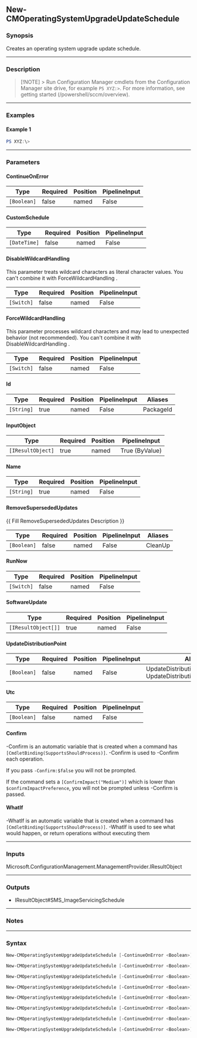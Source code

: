 New-CMOperatingSystemUpgradeUpdateSchedule
------------------------------------------




### Synopsis
Creates an operating system upgrade update schedule.



---


### Description

> [!NOTE] > Run Configuration Manager cmdlets from the Configuration Manager site drive, for example `PS XYZ:>`. For more information, see getting started (/powershell/sccm/overview).



---


### Examples
#### Example 1
```PowerShell
PS XYZ:\>
```



---


### Parameters
#### **ContinueOnError**








|Type       |Required|Position|PipelineInput|
|-----------|--------|--------|-------------|
|`[Boolean]`|false   |named   |False        |



#### **CustomSchedule**








|Type        |Required|Position|PipelineInput|
|------------|--------|--------|-------------|
|`[DateTime]`|false   |named   |False        |



#### **DisableWildcardHandling**

This parameter treats wildcard characters as literal character values. You can't combine it with ForceWildcardHandling .






|Type      |Required|Position|PipelineInput|
|----------|--------|--------|-------------|
|`[Switch]`|false   |named   |False        |



#### **ForceWildcardHandling**

This parameter processes wildcard characters and may lead to unexpected behavior (not recommended). You can't combine it with DisableWildcardHandling .






|Type      |Required|Position|PipelineInput|
|----------|--------|--------|-------------|
|`[Switch]`|false   |named   |False        |



#### **Id**








|Type      |Required|Position|PipelineInput|Aliases  |
|----------|--------|--------|-------------|---------|
|`[String]`|true    |named   |False        |PackageId|



#### **InputObject**








|Type             |Required|Position|PipelineInput |
|-----------------|--------|--------|--------------|
|`[IResultObject]`|true    |named   |True (ByValue)|



#### **Name**








|Type      |Required|Position|PipelineInput|
|----------|--------|--------|-------------|
|`[String]`|true    |named   |False        |



#### **RemoveSupersededUpdates**

{{ Fill RemoveSupersededUpdates Description }}






|Type       |Required|Position|PipelineInput|Aliases|
|-----------|--------|--------|-------------|-------|
|`[Boolean]`|false   |named   |False        |CleanUp|



#### **RunNow**








|Type      |Required|Position|PipelineInput|
|----------|--------|--------|-------------|
|`[Switch]`|false   |named   |False        |



#### **SoftwareUpdate**








|Type               |Required|Position|PipelineInput|
|-------------------|--------|--------|-------------|
|`[IResultObject[]]`|true    |named   |False        |



#### **UpdateDistributionPoint**








|Type       |Required|Position|PipelineInput|Aliases                                                       |
|-----------|--------|--------|-------------|--------------------------------------------------------------|
|`[Boolean]`|false   |named   |False        |UpdateDistributionPointsWithImage<br/>UpdateDistributionPoints|



#### **Utc**








|Type       |Required|Position|PipelineInput|
|-----------|--------|--------|-------------|
|`[Boolean]`|false   |named   |False        |



#### **Confirm**
-Confirm is an automatic variable that is created when a command has ```[CmdletBinding(SupportsShouldProcess)]```.
-Confirm is used to -Confirm each operation.

If you pass ```-Confirm:$false``` you will not be prompted.


If the command sets a ```[ConfirmImpact("Medium")]``` which is lower than ```$confirmImpactPreference```, you will not be prompted unless -Confirm is passed.

#### **WhatIf**
-WhatIf is an automatic variable that is created when a command has ```[CmdletBinding(SupportsShouldProcess)]```.
-WhatIf is used to see what would happen, or return operations without executing them


---


### Inputs
Microsoft.ConfigurationManagement.ManagementProvider.IResultObject





---


### Outputs
* IResultObject#SMS_ImageServicingSchedule






---


### Notes




---


### Syntax
```PowerShell
New-CMOperatingSystemUpgradeUpdateSchedule [-ContinueOnError <Boolean>] [-CustomSchedule <DateTime>] [-DisableWildcardHandling] [-ForceWildcardHandling] -InputObject <IResultObject> [-RemoveSupersededUpdates <Boolean>] -SoftwareUpdate <IResultObject[]> [-UpdateDistributionPoint <Boolean>] [-Utc <Boolean>] [-Confirm] [-WhatIf] [<CommonParameters>]
```
```PowerShell
New-CMOperatingSystemUpgradeUpdateSchedule [-ContinueOnError <Boolean>] [-CustomSchedule <DateTime>] [-DisableWildcardHandling] [-ForceWildcardHandling] [-RemoveSupersededUpdates <Boolean>] -SoftwareUpdate <IResultObject[]> [-UpdateDistributionPoint <Boolean>] [-Utc <Boolean>] [-Confirm] [-WhatIf] [<CommonParameters>]
```
```PowerShell
New-CMOperatingSystemUpgradeUpdateSchedule [-ContinueOnError <Boolean>] [-CustomSchedule <DateTime>] [-DisableWildcardHandling] [-ForceWildcardHandling] [-RemoveSupersededUpdates <Boolean>] -SoftwareUpdate <IResultObject[]> [-UpdateDistributionPoint <Boolean>] [-Utc <Boolean>] [-Confirm] [-WhatIf] [<CommonParameters>]
```
```PowerShell
New-CMOperatingSystemUpgradeUpdateSchedule [-ContinueOnError <Boolean>] [-CustomSchedule <DateTime>] [-DisableWildcardHandling] [-ForceWildcardHandling] [-RemoveSupersededUpdates <Boolean>] -SoftwareUpdate <IResultObject[]> [-UpdateDistributionPoint <Boolean>] [-Utc <Boolean>] [-Confirm] [-WhatIf] [<CommonParameters>]
```
```PowerShell
New-CMOperatingSystemUpgradeUpdateSchedule [-ContinueOnError <Boolean>] [-DisableWildcardHandling] [-ForceWildcardHandling] -Id <String> [-RemoveSupersededUpdates <Boolean>] [-RunNow] -SoftwareUpdate <IResultObject[]> [-UpdateDistributionPoint <Boolean>] [-Confirm] [-WhatIf] [<CommonParameters>]
```
```PowerShell
New-CMOperatingSystemUpgradeUpdateSchedule [-ContinueOnError <Boolean>] [-DisableWildcardHandling] [-ForceWildcardHandling] -InputObject <IResultObject> [-RemoveSupersededUpdates <Boolean>] [-RunNow] -SoftwareUpdate <IResultObject[]> [-UpdateDistributionPoint <Boolean>] [-Confirm] [-WhatIf] [<CommonParameters>]
```
```PowerShell
New-CMOperatingSystemUpgradeUpdateSchedule [-ContinueOnError <Boolean>] [-DisableWildcardHandling] [-ForceWildcardHandling] -Name <String> [-RemoveSupersededUpdates <Boolean>] [-RunNow] -SoftwareUpdate <IResultObject[]> [-UpdateDistributionPoint <Boolean>] [-Confirm] [-WhatIf] [<CommonParameters>]
```
```PowerShell
New-CMOperatingSystemUpgradeUpdateSchedule [-ContinueOnError <Boolean>] [-DisableWildcardHandling] [-ForceWildcardHandling] [-RemoveSupersededUpdates <Boolean>] [-RunNow] -SoftwareUpdate <IResultObject[]> [-UpdateDistributionPoint <Boolean>] [-Confirm] [-WhatIf] [<CommonParameters>]
```
